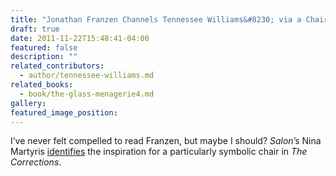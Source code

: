 ```yaml
---
title: "Jonathan Franzen Channels Tennessee Williams&#8230; via a Chair"
draft: true
date: 2011-11-22T15:48:41-04:00
featured: false
description: ""
related_contributors:
  - author/tennessee-williams.md
related_books:
  - book/the-glass-menagerie4.md
gallery:
featured_image_position: 
---
```


I’ve never felt compelled to read Franzen, but maybe I should? _Salon_’s Nina Martyris [identifies](http://www.salon.com/2011/11/22/the_secret_jonathan_franzen_influence_hiding_in_plain_sight/singleton/) the inspiration for a particularly symbolic chair in _The Corrections_. 

